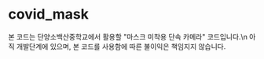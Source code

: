 # covid_mask
본 코드는 단양소백산중학교에서 활용할 "마스크 미착용 단속 카메라" 코드입니다.\n
아직 개발단계에 있으며, 본 코드를 사용함에 따른 불이익은 책임지지 않습니다.
